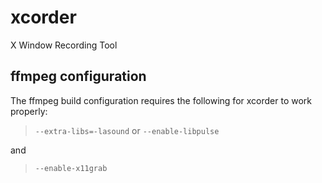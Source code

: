 xcorder
=======

X Window Recording Tool

ffmpeg configuration
--------------------
The ffmpeg build configuration requires the following for xcorder to work properly:
> `--extra-libs=-lasound` or `--enable-libpulse`

and

> `--enable-x11grab`
